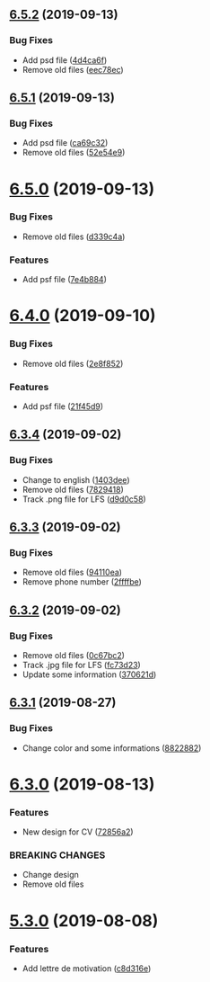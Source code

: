 ## [6.5.2](https://github.com/artentica/CV/compare/v6.5.1...v6.5.2) (2019-09-13)


### Bug Fixes

* Add psd file ([4d4ca6f](https://github.com/artentica/CV/commit/4d4ca6f))
* Remove old files ([eec78ec](https://github.com/artentica/CV/commit/eec78ec))

## [6.5.1](https://github.com/artentica/CV/compare/v6.5.0...v6.5.1) (2019-09-13)


### Bug Fixes

* Add psd file ([ca69c32](https://github.com/artentica/CV/commit/ca69c32))
* Remove old files ([52e54e9](https://github.com/artentica/CV/commit/52e54e9))

# [6.5.0](https://github.com/artentica/CV/compare/v6.4.0...v6.5.0) (2019-09-13)


### Bug Fixes

* Remove old files ([d339c4a](https://github.com/artentica/CV/commit/d339c4a))


### Features

* Add psf file ([7e4b884](https://github.com/artentica/CV/commit/7e4b884))

# [6.4.0](https://github.com/artentica/CV/compare/v6.3.4...v6.4.0) (2019-09-10)


### Bug Fixes

* Remove old files ([2e8f852](https://github.com/artentica/CV/commit/2e8f852))


### Features

* Add psf file ([21f45d9](https://github.com/artentica/CV/commit/21f45d9))

## [6.3.4](https://github.com/artentica/CV/compare/v6.3.3...v6.3.4) (2019-09-02)


### Bug Fixes

* Change to english ([1403dee](https://github.com/artentica/CV/commit/1403dee))
* Remove old files ([7829418](https://github.com/artentica/CV/commit/7829418))
* Track .png file for LFS ([d9d0c58](https://github.com/artentica/CV/commit/d9d0c58))

## [6.3.3](https://github.com/artentica/CV/compare/v6.3.2...v6.3.3) (2019-09-02)


### Bug Fixes

* Remove old files ([94110ea](https://github.com/artentica/CV/commit/94110ea))
* Remove phone number ([2ffffbe](https://github.com/artentica/CV/commit/2ffffbe))

## [6.3.2](https://github.com/artentica/CV/compare/v6.3.1...v6.3.2) (2019-09-02)


### Bug Fixes

* Remove old files ([0c67bc2](https://github.com/artentica/CV/commit/0c67bc2))
* Track .jpg file for LFS ([fc73d23](https://github.com/artentica/CV/commit/fc73d23))
* Update some information ([370621d](https://github.com/artentica/CV/commit/370621d))

## [6.3.1](https://github.com/artentica/CV/compare/v6.3.0...v6.3.1) (2019-08-27)


### Bug Fixes

* Change color and some informations ([8822882](https://github.com/artentica/CV/commit/8822882))

# [6.3.0](https://github.com/artentica/CV/compare/v5.3.0...v6.3.0) (2019-08-13)


### Features

* New design for CV ([72856a2](https://github.com/artentica/CV/commit/72856a2))


### BREAKING CHANGES

* Change design
* Remove old files

# [5.3.0](https://github.com/artentica/CV/compare/v5.2.0...v5.3.0) (2019-08-08)


### Features

* Add lettre de motivation ([c8d316e](https://github.com/artentica/CV/commit/c8d316e))
